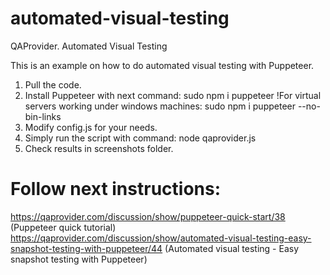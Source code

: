 # automated-visual-testing

QAProvider. Automated Visual Testing

This is an example on how to do automated visual testing with Puppeteer.

1. Pull the code.
2. Install Puppeteer with next command:
sudo npm i puppeteer
!For virtual servers working under windows machines: sudo npm i puppeteer --no-bin-links
3. Modify config.js for your needs.
4. Simply run the script with command:
node qaprovider.js
5. Check results in screenshots folder.

# Follow next instructions:

https://qaprovider.com/discussion/show/puppeteer-quick-start/38 (Puppeteer quick tutorial)
https://qaprovider.com/discussion/show/automated-visual-testing-easy-snapshot-testing-with-puppeteer/44 (Automated visual testing - Easy snapshot testing with Puppeteer)
